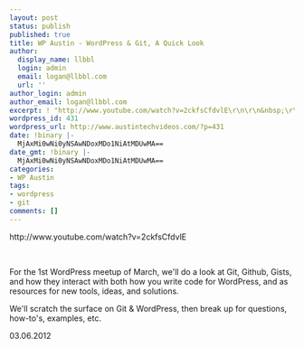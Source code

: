 ```yaml
---
layout: post
status: publish
published: true
title: WP Austin - WordPress & Git, A Quick Look
author:
  display_name: llbbl
  login: admin
  email: logan@llbbl.com
  url: ''
author_login: admin
author_email: logan@llbbl.com
excerpt: ! "http://www.youtube.com/watch?v=2ckfsCfdvlE\r\n\r\n&nbsp;\r\n\r\n"
wordpress_id: 431
wordpress_url: http://www.austintechvideos.com/?p=431
date: !binary |-
  MjAxMi0wNi0yNSAwNDoxMDo1NiAtMDUwMA==
date_gmt: !binary |-
  MjAxMi0wNi0yNSAwNDoxMDo1NiAtMDUwMA==
categories:
- WP Austin
tags:
- wordpress
- git
comments: []
---
```

<p>http://www.youtube.com/watch?v=2ckfsCfdvlE</p>
<p>&nbsp;</p>
<p><a id="more"></a><a id="more-431"></a></p>
<p>For the 1st WordPress meetup of March, we'll do a look at Git, Github, Gists, and how they interact with both how you write code for WordPress, and as resources for new tools, ideas, and solutions.</p>
<p>We'll scratch the surface on Git &amp; WordPress, then break up for questions, how-to's, examples, etc.</p>
<p>03.06.2012</p>
